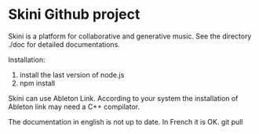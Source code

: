 
# Skini Github project
Skini is a platform for collaborative and generative music.
See the directory ./doc for detailed documentations.

Installation:
1) install the last version of node.js
2) npm install

Skini can use Ableton Link. According to your system the installation of Ableton link may need a C++ compilator.

The documentation in english is not up to date. In French it is OK.
git pull